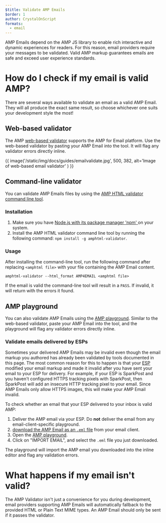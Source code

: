 ```yaml
---
$title: Validate AMP Emails
$order: 1
author: CrystalOnScript
formats:
  - email
---
```



AMP Emails depend on the AMP JS library to enable rich interactive and dynamic experiences for readers. For this reason, email providers require your messages to be validated. Valid AMP markup guarantees emails are safe and exceed user experience standards. 


# How do I check if my email is valid AMP?

There are several ways available to validate an email as a valid AMP Email. They will all produce the exact same result, so choose whichever one suits your development style the most! 


## Web-based validator 

The AMP [web-based validator](https://validator.ampproject.org/#htmlFormat=AMP4EMAIL) supports the AMP for Email platform. Use the web-based validator by pasting your AMP Email into the tool. It will flag any validator errors directly inline. 


{{ image('/static/img/docs/guides/emailvalidate.jpg', 500, 382, alt='Image of web-based email validator' ) }}



## Command-line validator

You can validate AMP Emails files by using the [AMP HTML validator command line tool](https://www.npmjs.com/package/amphtml-validator). 


### Installation



1.  Make sure you have [Node.js with its package manager 'npm' ](https://docs.npmjs.com/downloading-and-installing-node-js-and-npm)on your system.
1.  Install the AMP HTML validator command line tool by running the following command: `npm install -g amphtml-validator`.


### Usage

After installing the command-line tool, run the following command after replacing `<amphtml file>` with your file containing the AMP Email content.


```
amphtml-validator --html_format AMP4EMAIL <amphtml file>
```


If the email is valid the command-line tool will result in a `PASS`. If invalid, it will return with the errors it found. 


## AMP playground

You can also validate AMP Emails using the [AMP playground](https://playground.amp.dev/?runtime=amp4email). Similar to the web-based validator, paste your AMP Email into the tool, and the playground will flag any validator errors directly inline.

### Validate emails delivered by ESPs

Sometimes your delivered AMP Emails may be invalid even though the email markup you authored has already been validated by tools documented in this page. The most common reason for this to happen is that your [ESP](https://amp.dev/support/faq/email-support/) modified your email markup and made it invalid after you have sent your email to your ESP for delivery. For example, if your ESP is SparkPost and you haven't configured HTTPS tracking pixels with SparkPost, then SparkPost will add an insecure HTTP tracking pixel to your email. Since AMP Emails only allow HTTPS images, this will make your AMP Email invalid.

To check whether an email that your ESP delivered to your inbox is valid AMP:

1. Deliver the AMP email via your ESP. Do **not** deliver the email from any email-client-specific playground.
1. [download the AMP Email as an `.eml` file](https://www.codetwo.com/kb/export-email-to-file) from your email client.
1. Open the [AMP playground](https://playground.amp.dev/?runtime=amp4email).
1. Click on "IMPORT EMAIL", and select the `.eml` file you just downloaded.

The playground will import the AMP email you downloaded into the inline editor and flag any validation errors.

# What happens if my email isn't valid?

The AMP Validator isn't just a convenience for you during development, email providers supporting AMP Emails will automatically fallback to the provided HTML or Plain Text MIME types. An AMP Email should only be sent if it passes the validator. 
